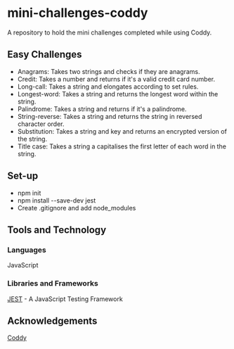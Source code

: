 # mini-challenges-coddy

A repository to hold the mini challenges completed while using Coddy.

## Easy Challenges

- Anagrams: Takes two strings and checks if they are anagrams.
- Credit: Takes a number and returns if it's a valid credit card number.
- Long-call: Takes a string and elongates according to set rules.
- Longest-word: Takes a string and returns the longest word within the string.
- Palindrome: Takes a string and returns if it's a palindrome.
- String-reverse: Takes a string and returns the string in reversed character order.
- Substitution: Takes a string and key and returns an encrypted version of the string.
- Title case: Takes a string a capitalises the first letter of each word in the string.

## Set-up

- npm init
- npm install --save-dev jest
- Create .gitignore and add node_modules

## Tools and Technology

### Languages

JavaScript

### Libraries and Frameworks

[JEST](https://jestjs.io/) - A JavaScript Testing Framework

## Acknowledgements

[Coddy](https://coddy.tech/)
